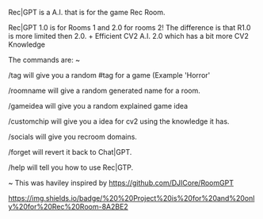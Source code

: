 Rec|GPT is a A.I. that is for the game Rec Room.

Rec|GPT 1.0 is for Rooms 1 and 2.0 for rooms 2! The difference is that R1.0 is more limited then 2.0. + Efficient CV2 A.I. 2.0 which has a bit more CV2 Knowledge 

The commands are: 
~

/tag will give you a random #tag for a game (Example 'Horror' 

/roomname will give a random generated name for a room. 

/gameidea will give you a random explained game idea

/customchip will give you a idea for cv2 using the knowledge it has.

/socials will give you recroom domains.

/forget will revert it back to Chat|GPT. 

/help will tell you how to use Rec|GTP.

~
This was haviley inspired by https://github.com/DJICore/RoomGPT

https://img.shields.io/badge/%20%20Project%20is%20for%20and%20only%20for%20Rec%20Room-8A2BE2
